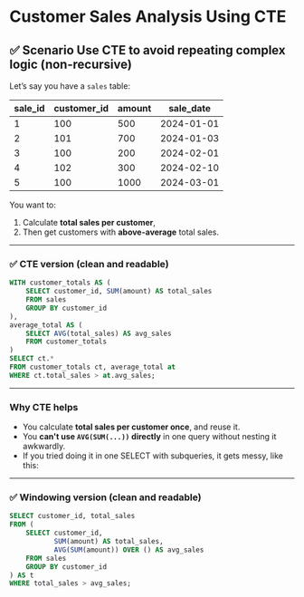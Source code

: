 # Customer Sales Analysis Using CTE

## ✅ Scenario Use CTE to avoid repeating complex logic (non-recursive)

Let’s say you have a `sales` table:

| sale\_id | customer\_id | amount | sale\_date |
| -------- | ------------ | ------ | ---------- |
| 1        | 100          | 500    | 2024-01-01 |
| 2        | 101          | 700    | 2024-01-03 |
| 3        | 100          | 200    | 2024-02-01 |
| 4        | 102          | 300    | 2024-02-10 |
| 5        | 100          | 1000   | 2024-03-01 |

You want to:

1. Calculate **total sales per customer**,
2. Then get customers with **above-average** total sales.

---

### ✅ CTE version (clean and readable)

```sql
WITH customer_totals AS (
    SELECT customer_id, SUM(amount) AS total_sales
    FROM sales
    GROUP BY customer_id
),
average_total AS (
    SELECT AVG(total_sales) AS avg_sales
    FROM customer_totals
)
SELECT ct.*
FROM customer_totals ct, average_total at
WHERE ct.total_sales > at.avg_sales;
```

---

### Why CTE helps

* You calculate **total sales per customer once**, and reuse it.
* You **can't use `AVG(SUM(...))` directly** in one query without nesting it awkwardly.
* If you tried doing it in one SELECT with subqueries, it gets messy, like this:

---

### ✅ Windowing version (clean and readable)

```sql
SELECT customer_id, total_sales
FROM (
    SELECT customer_id,
           SUM(amount) AS total_sales,
           AVG(SUM(amount)) OVER () AS avg_sales
    FROM sales
    GROUP BY customer_id
) AS t
WHERE total_sales > avg_sales;
```
